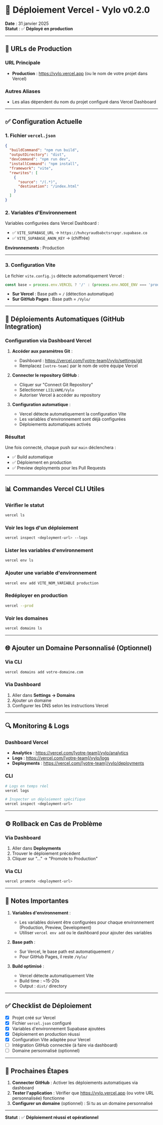 # 🚀 Déploiement Vercel - Vylo v0.2.0

**Date** : 31 janvier 2025  
**Statut** : ✅ **Déployé en production**

---

## 📍 URLs de Production

### URL Principale
- **Production** : https://vylo.vercel.app (ou le nom de votre projet dans Vercel)

### Autres Aliases
- Les alias dépendent du nom du projet configuré dans Vercel Dashboard

---

## ✅ Configuration Actuelle

### 1. Fichier `vercel.json`
```json
{
  "buildCommand": "npm run build",
  "outputDirectory": "dist",
  "devCommand": "npm run dev",
  "installCommand": "npm install",
  "framework": "vite",
  "rewrites": [
    {
      "source": "/(.*)",
      "destination": "/index.html"
    }
  ]
}
```

### 2. Variables d'Environnement

Variables configurées dans Vercel Dashboard :

- ✅ `VITE_SUPABASE_URL` → `https://hvhcyraudbabctsrxpqr.supabase.co`
- ✅ `VITE_SUPABASE_ANON_KEY` → (chiffrée)

**Environnements** : Production

---

### 3. Configuration Vite

Le fichier `vite.config.js` détecte automatiquement Vercel :

```javascript
const base = process.env.VERCEL ? '/' : (process.env.NODE_ENV === 'production' ? '/Vylo/' : '/')
```

- **Sur Vercel** : Base path = `/` (détection automatique)
- **Sur GitHub Pages** : Base path = `/Vylo/`

---

## 🔗 Déploiements Automatiques (GitHub Integration)

### Configuration via Dashboard Vercel

1. **Accéder aux paramètres Git** :
   - Dashboard : https://vercel.com/[votre-team]/vylo/settings/git
   - Remplacez `[votre-team]` par le nom de votre équipe Vercel

2. **Connecter le repository GitHub** :
   - Cliquer sur "Connect Git Repository"
   - Sélectionner `LIILVAME/Vylo`
   - Autoriser Vercel à accéder au repository

3. **Configuration automatique** :
   - Vercel détecte automatiquement la configuration Vite
   - Les variables d'environnement sont déjà configurées
   - Déploiements automatiques activés

### Résultat

Une fois connecté, chaque push sur `main` déclenchera :
- ✅ Build automatique
- ✅ Déploiement en production
- ✅ Preview deployments pour les Pull Requests

---

## 📊 Commandes Vercel CLI Utiles

### Vérifier le statut
```bash
vercel ls
```

### Voir les logs d'un déploiement
```bash
vercel inspect <deployment-url> --logs
```

### Lister les variables d'environnement
```bash
vercel env ls
```

### Ajouter une variable d'environnement
```bash
vercel env add VITE_NOM_VARIABLE production
```

### Redéployer en production
```bash
vercel --prod
```

### Voir les domaines
```bash
vercel domains ls
```

---

## 🌐 Ajouter un Domaine Personnalisé (Optionnel)

### Via CLI
```bash
vercel domains add votre-domaine.com
```

### Via Dashboard
1. Aller dans **Settings → Domains**
2. Ajouter un domaine
3. Configurer les DNS selon les instructions Vercel

---

## 🔍 Monitoring & Logs

### Dashboard Vercel
- **Analytics** : https://vercel.com/[votre-team]/vylo/analytics
- **Logs** : https://vercel.com/[votre-team]/vylo/logs
- **Deployments** : https://vercel.com/[votre-team]/vylo/deployments

### CLI
```bash
# Logs en temps réel
vercel logs

# Inspecter un déploiement spécifique
vercel inspect <deployment-url>
```

---

## ⚙️ Rollback en Cas de Problème

### Via Dashboard
1. Aller dans **Deployments**
2. Trouver le déploiement précédent
3. Cliquer sur "..." → "Promote to Production"

### Via CLI
```bash
vercel promote <deployment-url>
```

---

## 📝 Notes Importantes

1. **Variables d'environnement** :
   - Les variables doivent être configurées pour chaque environnement (Production, Preview, Development)
   - Utiliser `vercel env add` ou le dashboard pour ajouter des variables

2. **Base path** :
   - Sur Vercel, le base path est automatiquement `/`
   - Pour GitHub Pages, il reste `/Vylo/`

3. **Build optimisé** :
   - Vercel détecte automatiquement Vite
   - Build time : ~15-20s
   - Output : `dist/` directory

---

## ✅ Checklist de Déploiement

- [x] Projet créé sur Vercel
- [x] Fichier `vercel.json` configuré
- [x] Variables d'environnement Supabase ajoutées
- [x] Déploiement en production réussi
- [x] Configuration Vite adaptée pour Vercel
- [ ] Intégration GitHub connectée (à faire via dashboard)
- [ ] Domaine personnalisé (optionnel)

---

## 🎯 Prochaines Étapes

1. **Connecter GitHub** : Activer les déploiements automatiques via dashboard
2. **Tester l'application** : Vérifier que https://vylo.vercel.app (ou votre URL personnalisée) fonctionne
3. **Configurer un domaine** (optionnel) : Si tu as un domaine personnalisé

---

**Statut** : ✅ **Déploiement réussi et opérationnel**

